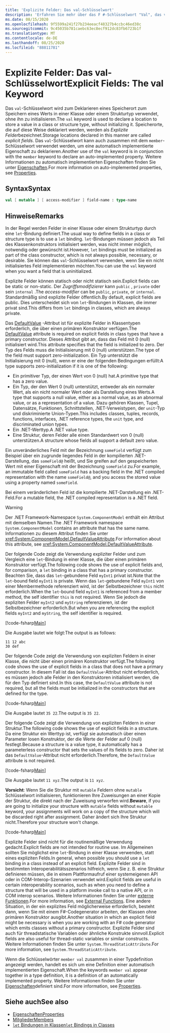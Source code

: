 ```yaml
---
title: 'Explizite Felder: Das val-Schlüsselwort'
description: 'Erfahren Sie mehr über das F #-Schlüsselwort "Val", das verwendet wird, um einen Speicherort zum Speichern eines Werts in einer Klasse oder einem Strukturtyp zu deklarieren, ohne den Typ zu initialisieren.'
ms.date: 08/15/2020
ms.openlocfilehash: 9f5599a241f27b234eeacf48327b4ccbc46ed38c
ms.sourcegitcommit: 9c45035b781caebc63ec8ecf912dc83fb6723b1f
ms.translationtype: MT
ms.contentlocale: de-DE
ms.lasthandoff: 08/25/2020
ms.locfileid: "88811781"
---
```

# <a name="explicit-fields-the-val-keyword"></a><span data-ttu-id="c3a86-103">Explizite Felder: Das val-Schlüsselwort</span><span class="sxs-lookup"><span data-stu-id="c3a86-103">Explicit Fields: The val Keyword</span></span>

<span data-ttu-id="c3a86-104">Das `val`-Schlüsselwort wird zum Deklarieren eines Speicherort zum Speichern eines Werts in einer Klasse oder einem Strukturtyp verwendet, ohne ihn zu initialisieren.</span><span class="sxs-lookup"><span data-stu-id="c3a86-104">The `val` keyword is used to declare a location to store a value in a class or structure type, without initializing it.</span></span> <span data-ttu-id="c3a86-105">Speicherorte, die auf diese Weise deklariert werden, werden als *Explizite Felder*bezeichnet.</span><span class="sxs-lookup"><span data-stu-id="c3a86-105">Storage locations declared in this manner are called *explicit fields*.</span></span> <span data-ttu-id="c3a86-106">Das `val`-Schlüsselwort kann auch zusammen mit dem `member`-Schlüsselwort verwendet werden, um eine automatisch implementierte Eigenschaft zu deklarieren.</span><span class="sxs-lookup"><span data-stu-id="c3a86-106">Another use of the `val` keyword is in conjunction with the `member` keyword to declare an auto-implemented property.</span></span> <span data-ttu-id="c3a86-107">Weitere Informationen zu automatisch implementierten Eigenschaften finden Sie unter [Eigenschaften](properties.md).</span><span class="sxs-lookup"><span data-stu-id="c3a86-107">For more information on auto-implemented properties, see [Properties](properties.md).</span></span>

## <a name="syntax"></a><span data-ttu-id="c3a86-108">Syntax</span><span class="sxs-lookup"><span data-stu-id="c3a86-108">Syntax</span></span>

```fsharp
val [ mutable ] [ access-modifier ] field-name : type-name
```

## <a name="remarks"></a><span data-ttu-id="c3a86-109">Hinweise</span><span class="sxs-lookup"><span data-stu-id="c3a86-109">Remarks</span></span>

<span data-ttu-id="c3a86-110">In der Regel werden Felder in einer Klasse oder einem Strukturtyp durch eine `let`-Bindung definiert.</span><span class="sxs-lookup"><span data-stu-id="c3a86-110">The usual way to define fields in a class or structure type is to use a `let` binding.</span></span> <span data-ttu-id="c3a86-111">`let`-Bindungen müssen jedoch als Teil des Klassenkonstruktors initialisiert werden, was nicht immer möglich, notwendig oder gewünscht ist.</span><span class="sxs-lookup"><span data-stu-id="c3a86-111">However, `let` bindings must be initialized as part of the class constructor, which is not always possible, necessary, or desirable.</span></span> <span data-ttu-id="c3a86-112">Sie können das `val`-Schlüsselwort verwenden, wenn Sie ein nicht initialisiertes Feld implementieren möchten.</span><span class="sxs-lookup"><span data-stu-id="c3a86-112">You can use the `val` keyword when you want a field that is uninitialized.</span></span>

<span data-ttu-id="c3a86-113">Explizite Felder können statisch oder nicht statisch sein.</span><span class="sxs-lookup"><span data-stu-id="c3a86-113">Explicit fields can be static or non-static.</span></span> <span data-ttu-id="c3a86-114">Der *Zugriffsmodifizierer* kann `public` , `private` oder sein `internal` .</span><span class="sxs-lookup"><span data-stu-id="c3a86-114">The *access-modifier* can be `public`, `private`, or `internal`.</span></span> <span data-ttu-id="c3a86-115">Standardmäßig sind explizite Felder öffentlich.</span><span class="sxs-lookup"><span data-stu-id="c3a86-115">By default, explicit fields are public.</span></span> <span data-ttu-id="c3a86-116">Dies unterscheidet sich von `let`-Bindungen in Klassen, die immer privat sind.</span><span class="sxs-lookup"><span data-stu-id="c3a86-116">This differs from `let` bindings in classes, which are always private.</span></span>

<span data-ttu-id="c3a86-117">Das [DefaultValue](https://fsharp.github.io/fsharp-core-docs/reference/fsharp-core-defaultvalueattribute.html) -Attribut ist für explizite Felder in Klassentypen erforderlich, die über einen primären Konstruktor verfügen.</span><span class="sxs-lookup"><span data-stu-id="c3a86-117">The [DefaultValue](https://fsharp.github.io/fsharp-core-docs/reference/fsharp-core-defaultvalueattribute.html) attribute is required on explicit fields in class types that have a primary constructor.</span></span> <span data-ttu-id="c3a86-118">Dieses Attribut gibt an, dass das Feld mit 0 (null) initialisiert wird.</span><span class="sxs-lookup"><span data-stu-id="c3a86-118">This attribute specifies that the field is initialized to zero.</span></span> <span data-ttu-id="c3a86-119">Der Typ des Felds muss die Initialisierung mit 0 (null) unterstützen.</span><span class="sxs-lookup"><span data-stu-id="c3a86-119">The type of the field must support zero-initialization.</span></span> <span data-ttu-id="c3a86-120">Ein Typ unterstützt die Initialisierung mit 0 (null), wenn er eine der folgenden Bedingungen erfüllt:</span><span class="sxs-lookup"><span data-stu-id="c3a86-120">A type supports zero-initialization if it is one of the following:</span></span>

- <span data-ttu-id="c3a86-121">Ein primitiver Typ, der einen Wert von 0 (null) hat.</span><span class="sxs-lookup"><span data-stu-id="c3a86-121">A primitive type that has a zero value.</span></span>
- <span data-ttu-id="c3a86-122">Ein Typ, der den Wert 0 (null) unterstützt, entweder als ein normaler Wert, als ein nicht normaler Wert oder als Darstellung eines Werts.</span><span class="sxs-lookup"><span data-stu-id="c3a86-122">A type that supports a null value, either as a normal value, as an abnormal value, or as a representation of a value.</span></span> <span data-ttu-id="c3a86-123">Dazu gehören Klassen, Tupel, Datensätze, Funktionen, Schnittstellen, .NET-Verweistypen, der `unit`-Typ und diskriminierte Union-Typen.</span><span class="sxs-lookup"><span data-stu-id="c3a86-123">This includes classes, tuples, records, functions, interfaces, .NET reference types, the `unit` type, and discriminated union types.</span></span>
- <span data-ttu-id="c3a86-124">Ein .NET-Werttyp.</span><span class="sxs-lookup"><span data-stu-id="c3a86-124">A .NET value type.</span></span>
- <span data-ttu-id="c3a86-125">Eine Struktur, deren Felder alle einen Standardwert von 0 (null) unterstützen.</span><span class="sxs-lookup"><span data-stu-id="c3a86-125">A structure whose fields all support a default zero value.</span></span>

<span data-ttu-id="c3a86-126">Ein unveränderliches Feld mit der Bezeichnung `someField` verfügt zum Beispiel über ein zugrunde liegendes Feld in der kompilierten .NET-Darstellung, das `someField@` heißt, und Sie greifen auf den gespeicherten Wert mit einer Eigenschaft mit der Bezeichnung `someField` zu.</span><span class="sxs-lookup"><span data-stu-id="c3a86-126">For example, an immutable field called `someField` has a backing field in the .NET compiled representation with the name `someField@`, and you access the stored value using a property named `someField`.</span></span>

<span data-ttu-id="c3a86-127">Bei einem veränderlichen Feld ist die kompilierte .NET-Darstellung ein .NET-Feld.</span><span class="sxs-lookup"><span data-stu-id="c3a86-127">For a mutable field, the .NET compiled representation is a .NET field.</span></span>

> [!WARNING]
> <span data-ttu-id="c3a86-128">Der .NET Framework-Namespace `System.ComponentModel` enthält ein Attribut mit demselben Namen.</span><span class="sxs-lookup"><span data-stu-id="c3a86-128">The .NET Framework namespace `System.ComponentModel` contains an attribute that has the same name.</span></span> <span data-ttu-id="c3a86-129">Informationen zu diesem Attribut finden Sie unter <xref:System.ComponentModel.DefaultValueAttribute>.</span><span class="sxs-lookup"><span data-stu-id="c3a86-129">For information about this attribute, see <xref:System.ComponentModel.DefaultValueAttribute>.</span></span>

<span data-ttu-id="c3a86-130">Der folgende Code zeigt die Verwendung expliziter Felder und zum Vergleich eine `let`-Bindung in einer Klasse, die über einen primären Konstruktor verfügt.</span><span class="sxs-lookup"><span data-stu-id="c3a86-130">The following code shows the use of explicit fields and, for comparison, a `let` binding in a class that has a primary constructor.</span></span> <span data-ttu-id="c3a86-131">Beachten Sie, dass das `let`-gebundene Feld `myInt1` privat ist.</span><span class="sxs-lookup"><span data-stu-id="c3a86-131">Note that the `let`-bound field `myInt1` is private.</span></span> <span data-ttu-id="c3a86-132">Wenn das `let`-gebundene Feld `myInt1` von einer Membermethode referenziert wird, ist der Selbstbezeichner `this` nicht erforderlich.</span><span class="sxs-lookup"><span data-stu-id="c3a86-132">When the `let`-bound field `myInt1` is referenced from a member method, the self identifier `this` is not required.</span></span> <span data-ttu-id="c3a86-133">Wenn Sie jedoch die expliziten Felder `myInt2` und `myString` referenzieren, ist der Selbstbezeichner erforderlich.</span><span class="sxs-lookup"><span data-stu-id="c3a86-133">But when you are referencing the explicit fields `myInt2` and `myString`, the self identifier is required.</span></span>

[!code-fsharp[Main](~/samples/snippets/fsharp/lang-ref-2/snippet6701.fs)]

<span data-ttu-id="c3a86-134">Die Ausgabe lautet wie folgt:</span><span class="sxs-lookup"><span data-stu-id="c3a86-134">The output is as follows:</span></span>

```console
11 12 abc
30 def
```

<span data-ttu-id="c3a86-135">Der folgende Code zeigt die Verwendung von expliziten Feldern in einer Klasse, die nicht über einen primären Konstruktor verfügt.</span><span class="sxs-lookup"><span data-stu-id="c3a86-135">The following code shows the use of explicit fields in a class that does not have a primary constructor.</span></span> <span data-ttu-id="c3a86-136">In diesem Fall ist das `DefaultValue`-Attribut nicht erforderlich, es müssen jedoch alle Felder in den Konstruktoren initialisiert werden, die für den Typ definiert sind.</span><span class="sxs-lookup"><span data-stu-id="c3a86-136">In this case, the `DefaultValue` attribute is not required, but all the fields must be initialized in the constructors that are defined for the type.</span></span>

[!code-fsharp[Main](~/samples/snippets/fsharp/lang-ref-2/snippet6702.fs)]

<span data-ttu-id="c3a86-137">Die Ausgabe lautet `35 22`.</span><span class="sxs-lookup"><span data-stu-id="c3a86-137">The output is `35 22`.</span></span>

<span data-ttu-id="c3a86-138">Der folgende Code zeigt die Verwendung von expliziten Feldern in einer Struktur.</span><span class="sxs-lookup"><span data-stu-id="c3a86-138">The following code shows the use of explicit fields in a structure.</span></span> <span data-ttu-id="c3a86-139">Da eine Struktur ein Werttyp ist, verfügt sie automatisch über einen Parameter losen Konstruktor, der die Werte der Felder auf 0 (null) festlegt.</span><span class="sxs-lookup"><span data-stu-id="c3a86-139">Because a structure is a value type, it automatically has a parameterless constructor that sets the values of its fields to zero.</span></span> <span data-ttu-id="c3a86-140">Daher ist das `DefaultValue`-Attribut nicht erforderlich.</span><span class="sxs-lookup"><span data-stu-id="c3a86-140">Therefore, the `DefaultValue` attribute is not required.</span></span>

[!code-fsharp[Main](~/samples/snippets/fsharp/lang-ref-2/snippet6703.fs)]

<span data-ttu-id="c3a86-141">Die Ausgabe lautet `11 xyz`.</span><span class="sxs-lookup"><span data-stu-id="c3a86-141">The output is `11 xyz`.</span></span>

<span data-ttu-id="c3a86-142">**Vorsicht**: Wenn Sie die Struktur mit `mutable` Feldern ohne `mutable` Schlüsselwort initialisieren, funktionieren Ihre Zuweisungen an einer Kopie der Struktur, die direkt nach der Zuweisung verworfen wird.</span><span class="sxs-lookup"><span data-stu-id="c3a86-142">**Beware**, if you are going to initialize your structure with `mutable` fields without `mutable` keyword, your assignments will work on a copy of the structure which will be discarded right after assignment.</span></span> <span data-ttu-id="c3a86-143">Daher ändert sich Ihre Struktur nicht.</span><span class="sxs-lookup"><span data-stu-id="c3a86-143">Therefore your structure won't change.</span></span>

[!code-fsharp[Main](~/samples/snippets/fsharp/lang-ref-2/snippet6704.fs)]

<span data-ttu-id="c3a86-144">Explizite Felder sind nicht für die routinemäßige Verwendung gedacht.</span><span class="sxs-lookup"><span data-stu-id="c3a86-144">Explicit fields are not intended for routine use.</span></span> <span data-ttu-id="c3a86-145">Im Allgemeinen sollten Sie möglichst eine `let`-Bindung in einer Klasse verwenden, statt eines expliziten Felds.</span><span class="sxs-lookup"><span data-stu-id="c3a86-145">In general, when possible you should use a `let` binding in a class instead of an explicit field.</span></span> <span data-ttu-id="c3a86-146">Explizite Felder sind in bestimmten Interoperabilitätsszenarios hilfreich, wenn Sie z. B. eine Struktur definieren müssen, die in einem Plattformaufruf einer systemeigenen API oder in COM-Interop-Szenarien verwendet wird.</span><span class="sxs-lookup"><span data-stu-id="c3a86-146">Explicit fields are useful in certain interoperability scenarios, such as when you need to define a structure that will be used in a platform invoke call to a native API, or in COM interop scenarios.</span></span> <span data-ttu-id="c3a86-147">Weitere Informationen finden Sie unter [externe Funktionen](../functions/external-functions.md).</span><span class="sxs-lookup"><span data-stu-id="c3a86-147">For more information, see [External Functions](../functions/external-functions.md).</span></span> <span data-ttu-id="c3a86-148">Eine andere Situation, in der ein explizites Feld möglicherweise erforderlich, besteht dann, wenn Sie mit einem F#-Codegenerator arbeiten, der Klassen ohne primären Konstruktor ausgibt.</span><span class="sxs-lookup"><span data-stu-id="c3a86-148">Another situation in which an explicit field might be necessary is when you are working with an F# code generator which emits classes without a primary constructor.</span></span> <span data-ttu-id="c3a86-149">Explizite Felder sind auch für threadstatische Variablen oder ähnliche Konstrukte sinnvoll.</span><span class="sxs-lookup"><span data-stu-id="c3a86-149">Explicit fields are also useful for thread-static variables or similar constructs.</span></span> <span data-ttu-id="c3a86-150">Weitere Informationen finden Sie unter `System.ThreadStaticAttribute`.</span><span class="sxs-lookup"><span data-stu-id="c3a86-150">For more information, see `System.ThreadStaticAttribute`.</span></span>

<span data-ttu-id="c3a86-151">Wenn die Schlüsselwörter `member val` zusammen in einer Typdefinition angezeigt werden, handelt es sich um eine Definition einer automatisch implementierten Eigenschaft.</span><span class="sxs-lookup"><span data-stu-id="c3a86-151">When the keywords `member val` appear together in a type definition, it is a definition of an automatically implemented property.</span></span> <span data-ttu-id="c3a86-152">Weitere Informationen finden Sie unter [Eigenschaften](properties.md)definiert sind.</span><span class="sxs-lookup"><span data-stu-id="c3a86-152">For more information, see [Properties](properties.md).</span></span>

## <a name="see-also"></a><span data-ttu-id="c3a86-153">Siehe auch</span><span class="sxs-lookup"><span data-stu-id="c3a86-153">See also</span></span>

- [<span data-ttu-id="c3a86-154">Eigenschaften</span><span class="sxs-lookup"><span data-stu-id="c3a86-154">Properties</span></span>](properties.md)
- [<span data-ttu-id="c3a86-155">Mitglieder</span><span class="sxs-lookup"><span data-stu-id="c3a86-155">Members</span></span>](index.md)
- [<span data-ttu-id="c3a86-156">`let` Bindungen in Klassen</span><span class="sxs-lookup"><span data-stu-id="c3a86-156">`let` Bindings in Classes</span></span>](let-bindings-in-classes.md)
